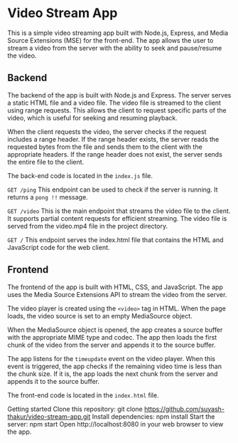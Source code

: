 # Video Stream App
This is a simple video streaming app built with Node.js, Express, and Media Source Extensions (MSE) for the front-end. The app allows the user to stream a video from the server with the ability to seek and pause/resume the video.

## Backend
The backend of the app is built with Node.js and Express. The server serves a static HTML file and a video file. The video file is streamed to the client using range requests. This allows the client to request specific parts of the video, which is useful for seeking and resuming playback.

When the client requests the video, the server checks if the request includes a range header. If the range header exists, the server reads the requested bytes from the file and sends them to the client with the appropriate headers. If the range header does not exist, the server sends the entire file to the client.

The back-end code is located in the `index.js` file.

`GET /ping`
This endpoint can be used to check if the server is running. It returns a `pong !!` message.

`GET /video`
This is the main endpoint that streams the video file to the client. It supports partial content requests for efficient streaming. The video file is served from the video.mp4 file in the project directory.

`GET /`
This endpoint serves the index.html file that contains the HTML and JavaScript code for the web client.

## Frontend
The frontend of the app is built with HTML, CSS, and JavaScript. The app uses the Media Source Extensions API to stream the video from the server.

The video player is created using the `<video>` tag in HTML. When the page loads, the video source is set to an empty MediaSource object.

When the MediaSource object is opened, the app creates a source buffer with the appropriate MIME type and codec. The app then loads the first chunk of the video from the server and appends it to the source buffer.

The app listens for the `timeupdate` event on the video player. When this event is triggered, the app checks if the remaining video time is less than the chunk size. If it is, the app loads the next chunk from the server and appends it to the source buffer.

The front-end code is located in the `index.html` file.

Getting started
Clone this repository: git clone https://github.com/suyash-thakur/video-stream-app.git
Install dependencies: npm install
Start the server: npm start
Open http://localhost:8080 in your web browser to view the app.

